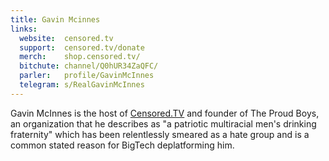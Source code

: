 ```yaml
---
title: Gavin Mcinnes
links:
  website:  censored.tv
  support:  censored.tv/donate
  merch:    shop.censored.tv/
  bitchute: channel/Q0hUR34ZaQFC/
  parler:   profile/GavinMcInnes
  telegram: s/RealGavinMcInnes
---
```


Gavin McInnes is the host of [Censored.TV](https://censored.tv/) and founder of
The Proud Boys, an organization that he describes as "a patriotic multiracial
men's drinking fraternity" which has been relentlessly smeared as a hate group
and is a common stated reason for BigTech deplatforming him.

